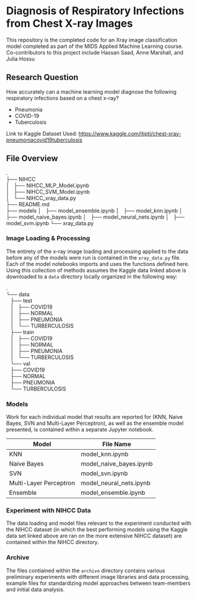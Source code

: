 # Diagnosis of Respiratory Infections from Chest X-ray Images
This repository is the completed code for an Xray image classification model completed as part of the MIDS Applied Machine Learning course.
Co-contributors to this project include Hassan Saad, Anne Marshall, and Julia Hossu

## Research Question

How accurately can a machine learning model diagnose the following respiratory infections based on a chest x-ray?
* Pneumonia
* COVID-19 
* Tuberculosis

Link to Kaggle Dataset Used: https://www.kaggle.com/jtiptj/chest-xray-pneumoniacovid19tuberculosis

## File Overview
.  
├── NIHCC  
│   ├── NIHCC_MLP_Model.ipynb  
│   ├── NIHCC_SVM_Model.ipynb  
│   └── NIHCC_xray_data.py  
├── README.md  
├── models
│   ├── model_ensemble.ipynb 
│   ├── model_knn.ipynb
│   ├── model_naive_bayes.ipynb
│   ├── model_neural_nets.ipynb
│   ├── model_svm.ipynb
└── xray_data.py  

### Image Loading & Processing
The entirety of the x-ray image loading and processing applied to the data before any of the models were run is contained in the `xray_data.py` file. Each of the model notebooks imports and uses the functions defined here. Using this collection of methods assumes the Kaggle data linked above is downloaded to a `data` directory locally organized in the following way:  

.  
└── data  
   ├── test  
   │   ├── COVID19  
   │   ├── NORMAL  
   │   ├── PNEUMONIA  
   │   └── TURBERCULOSIS  
   ├── train  
   │   ├── COVID19  
   │   ├── NORMAL  
   │   ├── PNEUMONIA  
   │   └── TURBERCULOSIS  
   └── val  
       ├── COVID19  
       ├── NORMAL  
       ├── PNEUMONIA  
       └── TURBERCULOSIS  

### Models 
Work for each individual model that results are reported for (KNN, Naive Bayes, SVN and Multi-Layer Perceptron), as well as the ensemble model presented, is contained within a separate Jupyter notebook.  

| Model | File Name |  
| ----- | --------- |  
| KNN | model_knn.ipynb |  
| Naive Bayes | model_naive_bayes.ipynb |  
| SVN | model_svn.ipynb |  
| Multi-Layer Perceptron | model_neural_nets.ipynb |  
| Ensemble | model_ensemble.ipynb |  

### Experiment with NIHCC Data
The data loading and model files relevant to the experiment conducted with the NIHCC dataset (in which the best performing models using the Kaggle data set linked above are ran on the more extensive NIHCC dataset) are contained within the NIHCC directory.

### Archive
The files contiained within the `archive` directory contains various preliminary experiments with different image libraries and data processing, example files for standardizing model approaches between team-members and initial data analysis. 

